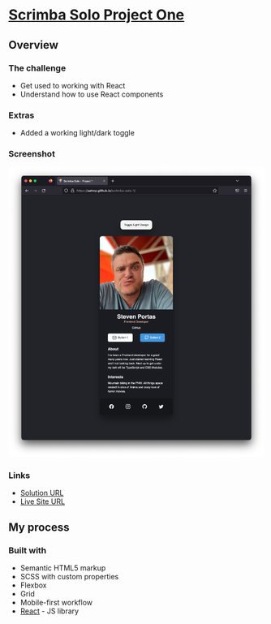 # [Scrimba Solo Project One](https://scrimba.com/)

## Overview

### The challenge

-   Get used to working with React
-   Understand how to use React components

### Extras

-   Added a working light/dark toggle

### Screenshot

![](./scrimba-solo-1.png)

### Links

-   [Solution URL](https://github.com/satrop/scrimba-solo-1)
-   [Live Site URL](https://satrop.github.io/scrimba-solo-1/)

## My process

### Built with

-   Semantic HTML5 markup
-   SCSS with custom properties
-   Flexbox
-   Grid
-   Mobile-first workflow
-   [React](https://reactjs.org/) - JS library
